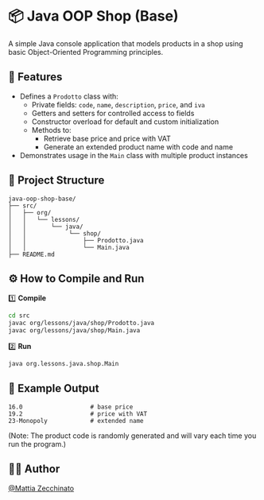 # 📦 Java OOP Shop (Base)

A simple Java console application that models products in a shop using basic Object-Oriented Programming principles.

## 🚀 Features

- Defines a `Prodotto` class with:
  - Private fields: `code`, `name`, `description`, `price`, and `iva`
  - Getters and setters for controlled access to fields
  - Constructor overload for default and custom initialization
  - Methods to:
    - Retrieve base price and price with VAT
    - Generate an extended product name with code and name
- Demonstrates usage in the `Main` class with multiple product instances

## 📁 Project Structure

```
java-oop-shop-base/
├── src/
│   ├── org/
│   │   └── lessons/
│   │       └── java/
│   │            └── shop/
│   │                ├── Prodotto.java
│   │                └── Main.java
├── README.md
```

## ⚙️ How to Compile and Run

1️⃣ **Compile**

```bash
cd src
javac org/lessons/java/shop/Prodotto.java
javac org/lessons/java/shop/Main.java
```

2️⃣ **Run**

```bash
java org.lessons.java.shop.Main
```

## 📌 Example Output

```plaintext
16.0                   # base price
19.2                   # price with VAT
23-Monopoly            # extended name
```

(Note: The product code is randomly generated and will vary each time you run the program.)

## 👨‍💻 Author

[@Mattia Zecchinato](https://www.github.com/MattiaZecchinato)
